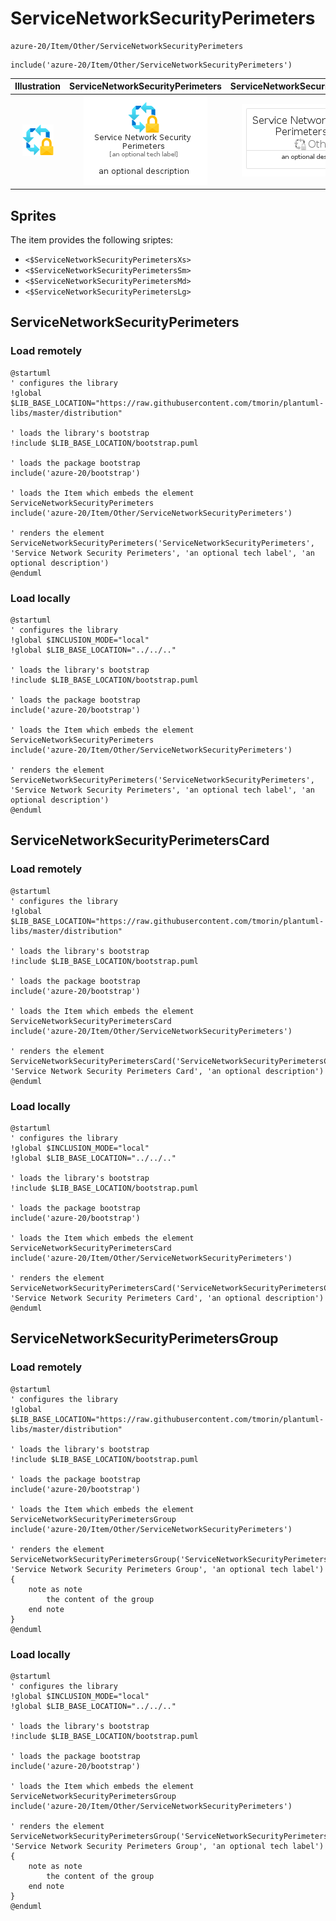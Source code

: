 # ServiceNetworkSecurityPerimeters


```text
azure-20/Item/Other/ServiceNetworkSecurityPerimeters
```

```text
include('azure-20/Item/Other/ServiceNetworkSecurityPerimeters')
```



| Illustration | ServiceNetworkSecurityPerimeters | ServiceNetworkSecurityPerimetersCard | ServiceNetworkSecurityPerimetersGroup |
| :---: | :---: | :---: | :---: |
| ![illustration for Illustration](../../../azure-20/Item/Other/ServiceNetworkSecurityPerimeters.png) | ![illustration for ServiceNetworkSecurityPerimeters](../../../azure-20/Item/Other/ServiceNetworkSecurityPerimeters.Local.png) | ![illustration for ServiceNetworkSecurityPerimetersCard](../../../azure-20/Item/Other/ServiceNetworkSecurityPerimetersCard.Local.png) | ![illustration for ServiceNetworkSecurityPerimetersGroup](../../../azure-20/Item/Other/ServiceNetworkSecurityPerimetersGroup.Local.png) |



## Sprites
The item provides the following sriptes:

- `<$ServiceNetworkSecurityPerimetersXs>`
- `<$ServiceNetworkSecurityPerimetersSm>`
- `<$ServiceNetworkSecurityPerimetersMd>`
- `<$ServiceNetworkSecurityPerimetersLg>`





## ServiceNetworkSecurityPerimeters

### Load remotely
```plantuml
@startuml
' configures the library
!global $LIB_BASE_LOCATION="https://raw.githubusercontent.com/tmorin/plantuml-libs/master/distribution"

' loads the library's bootstrap
!include $LIB_BASE_LOCATION/bootstrap.puml

' loads the package bootstrap
include('azure-20/bootstrap')

' loads the Item which embeds the element ServiceNetworkSecurityPerimeters
include('azure-20/Item/Other/ServiceNetworkSecurityPerimeters')

' renders the element
ServiceNetworkSecurityPerimeters('ServiceNetworkSecurityPerimeters', 'Service Network Security Perimeters', 'an optional tech label', 'an optional description')
@enduml
```

### Load locally
```plantuml
@startuml
' configures the library
!global $INCLUSION_MODE="local"
!global $LIB_BASE_LOCATION="../../.."

' loads the library's bootstrap
!include $LIB_BASE_LOCATION/bootstrap.puml

' loads the package bootstrap
include('azure-20/bootstrap')

' loads the Item which embeds the element ServiceNetworkSecurityPerimeters
include('azure-20/Item/Other/ServiceNetworkSecurityPerimeters')

' renders the element
ServiceNetworkSecurityPerimeters('ServiceNetworkSecurityPerimeters', 'Service Network Security Perimeters', 'an optional tech label', 'an optional description')
@enduml
```

## ServiceNetworkSecurityPerimetersCard

### Load remotely
```plantuml
@startuml
' configures the library
!global $LIB_BASE_LOCATION="https://raw.githubusercontent.com/tmorin/plantuml-libs/master/distribution"

' loads the library's bootstrap
!include $LIB_BASE_LOCATION/bootstrap.puml

' loads the package bootstrap
include('azure-20/bootstrap')

' loads the Item which embeds the element ServiceNetworkSecurityPerimetersCard
include('azure-20/Item/Other/ServiceNetworkSecurityPerimeters')

' renders the element
ServiceNetworkSecurityPerimetersCard('ServiceNetworkSecurityPerimetersCard', 'Service Network Security Perimeters Card', 'an optional description')
@enduml
```

### Load locally
```plantuml
@startuml
' configures the library
!global $INCLUSION_MODE="local"
!global $LIB_BASE_LOCATION="../../.."

' loads the library's bootstrap
!include $LIB_BASE_LOCATION/bootstrap.puml

' loads the package bootstrap
include('azure-20/bootstrap')

' loads the Item which embeds the element ServiceNetworkSecurityPerimetersCard
include('azure-20/Item/Other/ServiceNetworkSecurityPerimeters')

' renders the element
ServiceNetworkSecurityPerimetersCard('ServiceNetworkSecurityPerimetersCard', 'Service Network Security Perimeters Card', 'an optional description')
@enduml
```

## ServiceNetworkSecurityPerimetersGroup

### Load remotely
```plantuml
@startuml
' configures the library
!global $LIB_BASE_LOCATION="https://raw.githubusercontent.com/tmorin/plantuml-libs/master/distribution"

' loads the library's bootstrap
!include $LIB_BASE_LOCATION/bootstrap.puml

' loads the package bootstrap
include('azure-20/bootstrap')

' loads the Item which embeds the element ServiceNetworkSecurityPerimetersGroup
include('azure-20/Item/Other/ServiceNetworkSecurityPerimeters')

' renders the element
ServiceNetworkSecurityPerimetersGroup('ServiceNetworkSecurityPerimetersGroup', 'Service Network Security Perimeters Group', 'an optional tech label') {
    note as note
        the content of the group
    end note
}
@enduml
```

### Load locally
```plantuml
@startuml
' configures the library
!global $INCLUSION_MODE="local"
!global $LIB_BASE_LOCATION="../../.."

' loads the library's bootstrap
!include $LIB_BASE_LOCATION/bootstrap.puml

' loads the package bootstrap
include('azure-20/bootstrap')

' loads the Item which embeds the element ServiceNetworkSecurityPerimetersGroup
include('azure-20/Item/Other/ServiceNetworkSecurityPerimeters')

' renders the element
ServiceNetworkSecurityPerimetersGroup('ServiceNetworkSecurityPerimetersGroup', 'Service Network Security Perimeters Group', 'an optional tech label') {
    note as note
        the content of the group
    end note
}
@enduml
```

